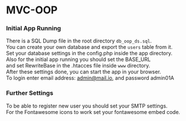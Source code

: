 # МVC-OOP

### Initial App Running <br />
There is a SQL Dump file in the root directory `db_oop_ds.sql`.<br />
You can create your own database and export the `users` table from it.<br />
Set your database settings in the config.php inside the app directory.<br />
Also for the initial app running you should set the BASE_URL <br />
and set RewriteBase in the .htacces file inside `www` directory.<br />
After these settings done, you can start the app in your browser.<br />
To login enter email address: admin@mail.io, and password admin01A
### Further Settings
To be able to register new user you should set your SMTP settings.<br />
For the Fontawesome icons to work set your  fontawesome embed code.<br />
